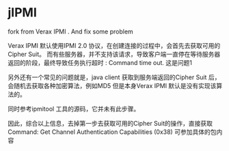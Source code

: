 # jIPMI
fork from Verax IPMI . And fix some problem


Verax IPMI 默认使用IPMI 2.0 协议，在创建连接的过程中，会首先去获取可用的Cipher Suit。
而有些服务器，并不支持该请求，导致客户端一直停在等待服务器返回的阶段，最终导致任务执行超时 : Command time out.
这是问题1

另外还有一个常见的问题就是，java client 获取到服务端返回的Cipher Suit 后，会随机去获取各种加密算法，例如MD5
但是本身Verax IPMI  默认是没有实现该算法的。

同时参考ipmitool 工具的源码，它并未有此步骤。

因此，综合以上信息，去掉第一步去获取可用的Cipher Suit的操作，直接获取Command: Get Channel Authentication Capabilities (0x38)
可参加具体的包内容

